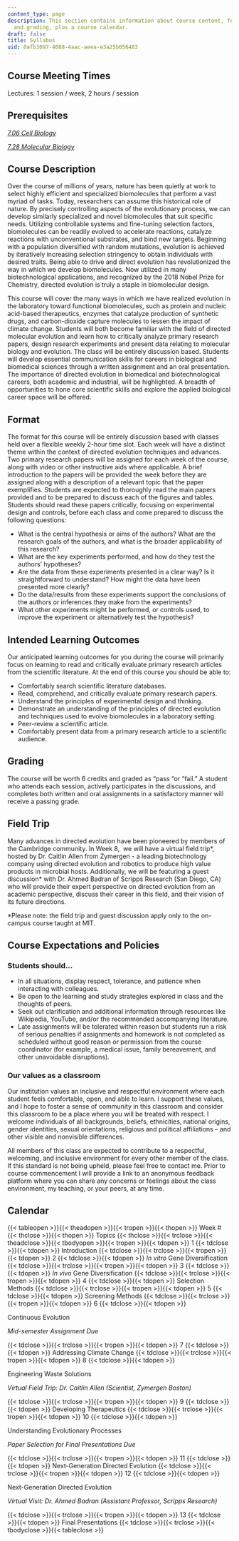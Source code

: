 ```yaml
---
content_type: page
description: This section contains information about course content, format, objectives,
  and grading, plus a course calendar.
draft: false
title: Syllabus
uid: 0afb3097-4088-4aac-aeea-e3a25b056483
---
```

## Course Meeting Times

Lectures: 1 session / week, 2 hours / session

## Prerequisites

[*7.06 Cell Biology*](https://ocw.mit.edu/courses/res-7-007-7-06x-cell-biology/)

[*7.28 Molecular Biology*](https://ocw.mit.edu/courses/7-28-molecular-biology-spring-2005)

## Course Description

Over the course of millions of years, nature has been quietly at work to select highly efficient and specialized biomolecules that perform a vast myriad of tasks. Today, researchers can assume this historical role of nature. By precisely controlling aspects of the evolutionary process, we can develop similarly specialized and novel biomolecules that suit specific needs. Utilizing controllable systems and fine-tuning selection factors, biomolecules can be readily evolved to accelerate reactions, catalyze reactions with unconventional substrates, and bind new targets. Beginning with a population diversified with random mutations, evolution is achieved by iteratively increasing selection stringency to obtain individuals with desired traits. Being able to drive and direct evolution has revolutionized the way in which we develop biomolecules. Now utilized in many biotechnological applications, and recognized by the 2018 Nobel Prize for Chemistry, directed evolution is truly a staple in biomolecular design.

This course will cover the many ways in which we have realized evolution in the laboratory toward functional biomolecules, such as protein and nucleic acid-based therapeutics, enzymes that catalyze production of synthetic drugs, and carbon-dioxide capture molecules to lessen the impact of climate change. Students will both become familiar with the field of directed molecular evolution and learn how to critically analyze primary research papers, design research experiments and present data relating to molecular biology and evolution. The class will be entirely discussion based. Students will develop essential communication skills for careers in biological and biomedical sciences through a written assignment and an oral presentation. The importance of directed evolution in biomedical and biotechnological careers, both academic and industrial, will be highlighted. A breadth of opportunities to hone core scientific skills and explore the applied biological career space will be offered.

## Format

The format for this course will be entirely discussion based with classes held over a flexible weekly 2-hour time slot. Each week will have a distinct theme within the context of directed evolution techniques and advances. Two primary research papers will be assigned for each week of the course, along with video or other instructive aids where applicable. A brief introduction to the papers will be provided the week before they are assigned along with a description of a relevant topic that the paper exemplifies. Students are expected to thoroughly read the main papers provided and to be prepared to discuss each of the figures and tables. Students should read these papers critically, focusing on experimental design and controls, before each class and come prepared to discuss the following questions:

- What is the central hypothesis or aims of the authors? What are the research goals of the authors, and what is the broader applicability of this research?
- What are the key experiments performed, and how do they test the authors’ hypotheses?
- Are the data from these experiments presented in a clear way? Is it straightforward to understand? How might the data have been presented more clearly?
- Do the data/results from these experiments support the conclusions of the authors or inferences they make from the experiments?
- What other experiments might be performed, or controls used, to improve the experiment or alternatively test the hypothesis?

## Intended Learning Outcomes

Our anticipated learning outcomes for you during the course will primarily focus on learning to read and critically evaluate primary research articles from the scientific literature. At the end of this course you should be able to:

- Comfortably search scientific literature databases.
- Read, comprehend, and critically evaluate primary research papers.
- Understand the principles of experimental design and thinking.
- Demonstrate an understanding of the principles of directed evolution and techniques used to evolve biomolecules in a laboratory setting.
- Peer-review a scientific article.
- Comfortably present data from a primary research article to a scientific audience.

## Grading

The course will be worth 6 credits and graded as “pass “or “fail.” A student who attends each session, actively participates in the discussions, and completes both written and oral assignments in a satisfactory manner will receive a passing grade.

## Field Trip

Many advances in directed evolution have been pioneered by members of the Cambridge community. In Week 8,  we will have a virtual field trip\*, hosted by Dr. Caitlin Allen from Zymergen - a leading biotechnology company using directed evolution and robotics to produce high value products in microbial hosts. Additionally, we will be featuring a guest discussion\* with Dr. Ahmed Badran of Scripps Research (San Diego, CA) who will provide their expert perspective on directed evolution from an academic perspective, discuss their career in this field, and their vision of its future directions.

\*Please note: the field trip and guest discussion apply only to the on-campus course taught at MIT.

## Course Expectations and Policies

### Students should…

- In all situations, display respect, tolerance, and patience when interacting with colleagues.
- Be open to the learning and study strategies explored in class and the thoughts of peers.
- Seek out clarification and additional information through resources like Wikipedia, YouTube, and/or the recommended accompanying literature.
- Late assignments will be tolerated within reason but students run a risk of serious penalties if assignments and homework is not completed as scheduled without good reason or permission from the course coordinator (for example, a medical issue, family bereavement, and other unavoidable disruptions).

### Our values as a classroom

Our institution values an inclusive and respectful environment where each student feels comfortable, open, and able to learn. I support these values, and I hope to foster a sense of community in this classroom and consider this classroom to be a place where you will be treated with respect. I welcome individuals of all backgrounds, beliefs, ethnicities, national origins, gender identities, sexual orientations, religious and political affiliations – and other visible and nonvisible differences. 

All members of this class are expected to contribute to a respectful, welcoming, and inclusive environment for every other member of the class. If this standard is not being upheld, please feel free to contact me. Prior to course commencement I will provide a link to an anonymous feedback platform where you can share any concerns or feelings about the class environment, my teaching, or your peers, at any time.

## Calendar

{{< tableopen >}}{{< theadopen >}}{{< tropen >}}{{< thopen >}}
Week #
{{< thclose >}}{{< thopen >}}
Topics
{{< thclose >}}{{< trclose >}}{{< theadclose >}}{{< tbodyopen >}}{{< tropen >}}{{< tdopen >}}
1
{{< tdclose >}}{{< tdopen >}}
Introduction
{{< tdclose >}}{{< trclose >}}{{< tropen >}}{{< tdopen >}}
2
{{< tdclose >}}{{< tdopen >}}
*In vitro* Gene Diversification
{{< tdclose >}}{{< trclose >}}{{< tropen >}}{{< tdopen >}}
3
{{< tdclose >}}{{< tdopen >}}
*In vivo* Gene Diversification
{{< tdclose >}}{{< trclose >}}{{< tropen >}}{{< tdopen >}}
4
{{< tdclose >}}{{< tdopen >}}
Selection Methods
{{< tdclose >}}{{< trclose >}}{{< tropen >}}{{< tdopen >}}
5
{{< tdclose >}}{{< tdopen >}}
Screening Methods
{{< tdclose >}}{{< trclose >}}{{< tropen >}}{{< tdopen >}}
6
{{< tdclose >}}{{< tdopen >}}

Continuous Evolution

*Mid-semester Assignment Due*

{{< tdclose >}}{{< trclose >}}{{< tropen >}}{{< tdopen >}}
7
{{< tdclose >}}{{< tdopen >}}
Addressing Climate Change
{{< tdclose >}}{{< trclose >}}{{< tropen >}}{{< tdopen >}}
8
{{< tdclose >}}{{< tdopen >}}

Engineering Waste Solutions

*Virtual Field Trip: Dr. Caitlin Allen (Scientist, Zymergen Boston)*

{{< tdclose >}}{{< trclose >}}{{< tropen >}}{{< tdopen >}}
9
{{< tdclose >}}{{< tdopen >}}
Developing Therapeutics
{{< tdclose >}}{{< trclose >}}{{< tropen >}}{{< tdopen >}}
10
{{< tdclose >}}{{< tdopen >}}

Understanding Evolutionary Processes

*Paper Selection for Final Presentations Due*

{{< tdclose >}}{{< trclose >}}{{< tropen >}}{{< tdopen >}}
11
{{< tdclose >}}{{< tdopen >}}
Next-Generation Directed Evolution
{{< tdclose >}}{{< trclose >}}{{< tropen >}}{{< tdopen >}}
12
{{< tdclose >}}{{< tdopen >}}

Next-Generation Directed Evolution

*Virtual Visit: Dr. Ahmed Badran (Assistant Professor, Scripps Research)*

{{< tdclose >}}{{< trclose >}}{{< tropen >}}{{< tdopen >}}
13
{{< tdclose >}}{{< tdopen >}}
Final Presentations
{{< tdclose >}}{{< trclose >}}{{< tbodyclose >}}{{< tableclose >}}